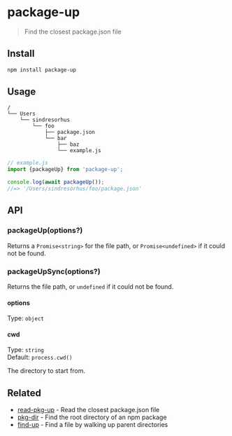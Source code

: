 # package-up

> Find the closest package.json file

## Install

```sh
npm install package-up
```

## Usage

```
/
└── Users
    └── sindresorhus
        └── foo
            ├── package.json
            └── bar
                ├── baz
                └── example.js
```

```js
// example.js
import {packageUp} from 'package-up';

console.log(await packageUp());
//=> '/Users/sindresorhus/foo/package.json'
```

## API

### packageUp(options?)

Returns a `Promise<string>` for the file path, or `Promise<undefined>` if it could not be found.

### packageUpSync(options?)

Returns the file path, or `undefined` if it could not be found.

#### options

Type: `object`

#### cwd

Type: `string`\
Default: `process.cwd()`

The directory to start from.

## Related

- [read-pkg-up](https://github.com/sindresorhus/read-pkg-up) - Read the closest package.json file
- [pkg-dir](https://github.com/sindresorhus/pkg-dir) - Find the root directory of an npm package
- [find-up](https://github.com/sindresorhus/find-up) - Find a file by walking up parent directories

